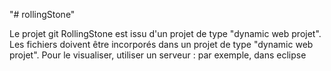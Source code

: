 "# rollingStone" 

Le projet git RollingStone est issu d'un projet de type "dynamic web projet". Les fichiers doivent être incorporés dans un projet de type "dynamic web projet". Pour le visualiser, utiliser un serveur : par exemple, dans eclipse
